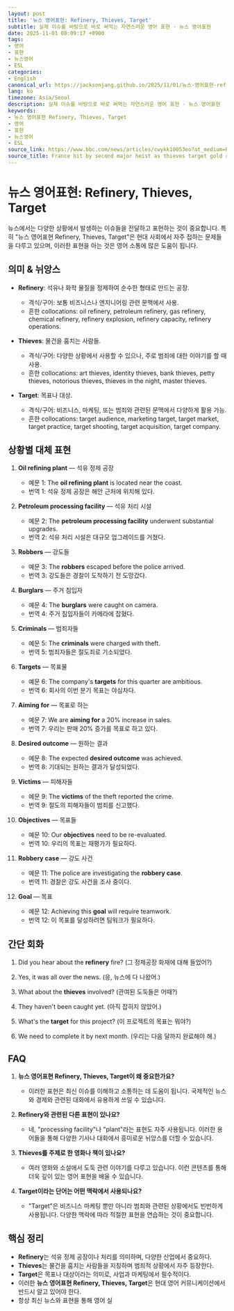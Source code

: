 ```yaml
---
layout: post
title: '뉴스 영어표현: Refinery, Thieves, Target'
subtitle: 실제 이슈를 바탕으로 바로 써먹는 자연스러운 영어 표현 · 뉴스 영어표현
date: 2025-11-01 08:09:17 +0900
tags:
- 영어
- 표현
- 뉴스영어
- ESL
categories:
- English
canonical_url: https://jacksonjang.github.io/2025/11/01/뉴스-영어표현-refinery-thieves-target/
lang: ko
timezone: Asia/Seoul
description: 실제 이슈를 바탕으로 바로 써먹는 자연스러운 영어 표현 · 뉴스 영어표현
keywords:
- 뉴스 영어표현 Refinery, Thieves, Target
- 영어
- 표현
- 뉴스영어
- ESL
source_link: https://www.bbc.com/news/articles/cwykk10053eo?at_medium=RSS&at_campaign=rss
source_title: France hit by second major heist as thieves target gold refinery
---
```


# 뉴스 영어표현: Refinery, Thieves, Target

뉴스에서는 다양한 상황에서 발생하는 이슈들을 전달하고 표현하는 것이 중요합니다. 특히 "뉴스 영어표현 Refinery, Thieves, Target"은 현대 사회에서 자주 접하는 문제들을 다루고 있으며, 이러한 표현을 아는 것은 영어 소통에 많은 도움이 됩니다.

## 의미 & 뉘앙스

- **Refinery**: 석유나 화학 물질을 정제하여 순수한 형태로 만드는 공장.
  - 격식/구어: 보통 비즈니스나 엔지니어링 관련 문맥에서 사용.
  - 흔한 collocations: oil refinery, petroleum refinery, gas refinery, chemical refinery, refinery explosion, refinery capacity, refinery operations.

- **Thieves**: 물건을 훔치는 사람들.
  - 격식/구어: 다양한 상황에서 사용할 수 있으나, 주로 범죄에 대한 이야기를 할 때 사용.
  - 흔한 collocations: art thieves, identity thieves, bank thieves, petty thieves, notorious thieves, thieves in the night, master thieves.

- **Target**: 목표나 대상.
  - 격식/구어: 비즈니스, 마케팅, 또는 범죄와 관련된 문맥에서 다양하게 활용 가능.
  - 흔한 collocations: target audience, marketing target, target market, target practice, target shooting, target acquisition, target company.

## 상황별 대체 표현

1. **Oil refining plant** — 석유 정제 공장
   - 예문 1: The **oil refining plant** is located near the coast.
   - 번역 1: 석유 정제 공장은 해안 근처에 위치해 있다.

2. **Petroleum processing facility** — 석유 처리 시설
   - 예문 2: The **petroleum processing facility** underwent substantial upgrades.
   - 번역 2: 석유 처리 시설은 대규모 업그레이드를 거쳤다.

3. **Robbers** — 강도들
   - 예문 3: The **robbers** escaped before the police arrived.
   - 번역 3: 강도들은 경찰이 도착하기 전 도망갔다.

4. **Burglars** — 주거 침입자
   - 예문 4: The **burglars** were caught on camera.
   - 번역 4: 주거 침입자들이 카메라에 잡혔다.

5. **Criminals** — 범죄자들
   - 예문 5: The **criminals** were charged with theft.
   - 번역 5: 범죄자들은 절도죄로 기소되었다.

6. **Targets** — 목표물
   - 예문 6: The company's **targets** for this quarter are ambitious.
   - 번역 6: 회사의 이번 분기 목표는 야심차다.

7. **Aiming for** — 목표로 하는
   - 예문 7: We are **aiming for** a 20% increase in sales.
   - 번역 7: 우리는 판매 20% 증가를 목표로 하고 있다.

8. **Desired outcome** — 원하는 결과
   - 예문 8: The expected **desired outcome** was achieved.
   - 번역 8: 기대되는 원하는 결과가 달성되었다.

9. **Victims** — 피해자들
   - 예문 9: The **victims** of the theft reported the crime.
   - 번역 9: 절도의 피해자들이 범죄를 신고했다.

10. **Objectives** — 목표들
    - 예문 10: Our **objectives** need to be re-evaluated.
    - 번역 10: 우리의 목표는 재평가가 필요하다.

11. **Robbery case** — 강도 사건
    - 예문 11: The police are investigating the **robbery case**.
    - 번역 11: 경찰은 강도 사건을 조사 중이다.

12. **Goal** — 목표
    - 예문 12: Achieving this **goal** will require teamwork.
    - 번역 12: 이 목표를 달성하려면 팀워크가 필요하다.

## 간단 회화

1. Did you hear about the **refinery** fire? (그 정제공장 화재에 대해 들었어?)
  
2. Yes, it was all over the news. (응, 뉴스에 다 나왔어.)

3. What about the **thieves** involved? (관여된 도둑들은 어때?)

4. They haven't been caught yet. (아직 잡히지 않았어.)

5. What's the **target** for this project? (이 프로젝트의 목표는 뭐야?)

6. We need to complete it by next month. (우리는 다음 달까지 완료해야 해.)

## FAQ

1. **뉴스 영어표현 Refinery, Thieves, Target이 왜 중요한가요?**
   - 이러한 표현은 최신 이슈를 이해하고 소통하는 데 도움이 됩니다. 국제적인 뉴스와 경제와 관련된 대화에서 유용하게 쓰일 수 있습니다.

2. **Refinery와 관련된 다른 표현이 있나요?**
   - 네, "processing facility"나 "plant"라는 표현도 자주 사용됩니다. 이러한 용어들을 통해 다양한 기사나 대화에서 흥미로운 뉘앙스를 더할 수 있습니다.

3. **Thieves를 주제로 한 영화나 책이 있나요?**
   - 여러 영화와 소설에서 도둑 관련 이야기를 다루고 있습니다. 이런 콘텐츠를 통해 더욱 깊이 있는 영어 표현을 배울 수 있습니다.

4. **Target이라는 단어는 어떤 맥락에서 사용되나요?**
   - "Target"은 비즈니스 마케팅 뿐만 아니라 범죄와 관련된 상황에서도 빈번하게 사용됩니다. 다양한 맥락에 따라 적절한 표현을 연습하는 것이 중요합니다.

## 핵심 정리

- **Refinery**는 석유 정제 공장이나 처리를 의미하며, 다양한 산업에서 중요하다.
- **Thieves**는 물건을 훔치는 사람들을 지칭하며 범죄적 상황에서 자주 등장한다.
- **Target**은 목표나 대상이라는 의미로, 사업과 마케팅에서 필수적이다.
- 이러한 **뉴스 영어표현 Refinery, Thieves, Target**은 현대 영어 커뮤니케이션에서 반드시 알고 있어야 한다.
- 항상 최신 뉴스와 표현을 통해 영어 실